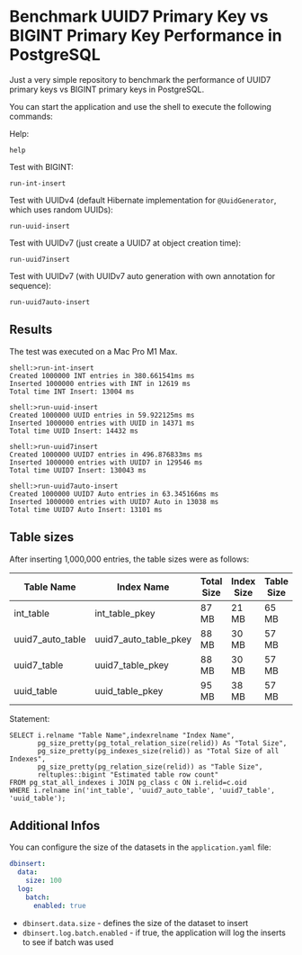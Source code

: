 # Benchmark UUID7 Primary Key vs BIGINT Primary Key Performance in PostgreSQL

Just a very simple repository to benchmark the performance of UUID7 primary keys vs BIGINT primary keys in PostgreSQL.

You can start the application and use the shell to execute the following commands:

Help:

```shell
help
```

Test with BIGINT:

```shell
run-int-insert
```

Test with UUIDv4 (default Hibernate implementation for `@UuidGenerator`, which uses random UUIDs):

```shell
run-uuid-insert
```

Test with UUIDv7 (just create a UUID7 at object creation time):

```shell
run-uuid7insert
```

Test with UUIDv7 (with UUIDv7 auto generation with own annotation for sequence):

```shell
run-uuid7auto-insert
```

## Results

The test was executed on a Mac Pro M1 Max.

```
shell:>run-int-insert
Created 1000000 INT entries in 380.661541ms ms
Inserted 1000000 entries with INT in 12619 ms
Total time INT Insert: 13004 ms

shell:>run-uuid-insert
Created 1000000 UUID entries in 59.922125ms ms
Inserted 1000000 entries with UUID in 14371 ms
Total time UUID Insert: 14432 ms

shell:>run-uuid7insert
Created 1000000 UUID7 entries in 496.876833ms ms
Inserted 1000000 entries with UUID7 in 129546 ms
Total time UUID7 Insert: 130043 ms

shell:>run-uuid7auto-insert
Created 1000000 UUID7 Auto entries in 63.345166ms ms
Inserted 1000000 entries with UUID7 Auto in 13038 ms
Total time UUID7 Auto Insert: 13101 ms
```

## Table sizes

After inserting 1,000,000 entries, the table sizes were as follows:

| Table Name       | Index Name            | Total Size | Index Size | Table Size | Number of Rows |
|------------------|-----------------------|------------|------------|------------|----------------|
| int_table        | int_table_pkey        | 87 MB      | 21 MB      | 65 MB      | 1000000        |
| uuid7_auto_table | uuid7_auto_table_pkey | 88 MB      | 30 MB      | 57 MB      | 1000000        |
| uuid7_table      | uuid7_table_pkey      | 88 MB      | 30 MB      | 57 MB      | 1000000        |
| uuid_table       | uuid_table_pkey       | 95 MB      | 38 MB      | 57 MB      | 1000000        |

Statement:

```postgresql
SELECT i.relname "Table Name",indexrelname "Index Name",
       pg_size_pretty(pg_total_relation_size(relid)) As "Total Size",
       pg_size_pretty(pg_indexes_size(relid)) as "Total Size of all Indexes",
       pg_size_pretty(pg_relation_size(relid)) as "Table Size",
       reltuples::bigint "Estimated table row count"
FROM pg_stat_all_indexes i JOIN pg_class c ON i.relid=c.oid
WHERE i.relname in('int_table', 'uuid7_auto_table', 'uuid7_table', 'uuid_table');
```

## Additional Infos

You can configure the size of the datasets in the `application.yaml` file:

```yaml
dbinsert:
  data:
    size: 100
  log:
    batch:
      enabled: true
```

- `dbinsert.data.size` - defines the size of the dataset to insert
- `dbinsert.log.batch.enabled` - if true, the application will log the inserts to see if batch was used
